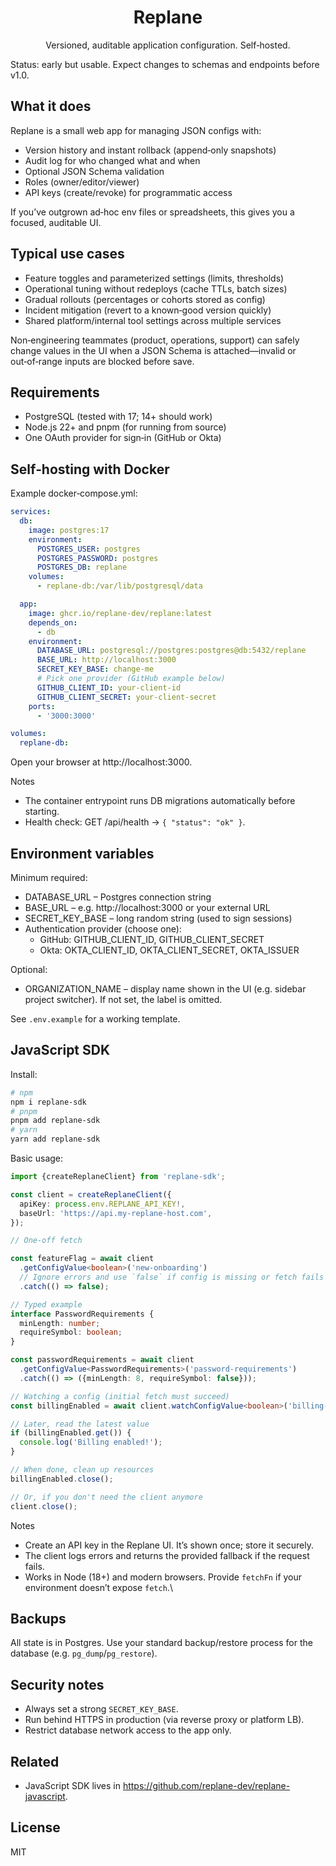 <div align="center">

# Replane

Versioned, auditable application configuration. Self‑hosted.

</div>

Status: early but usable. Expect changes to schemas and endpoints before v1.0.

## What it does

Replane is a small web app for managing JSON configs with:

- Version history and instant rollback (append‑only snapshots)
- Audit log for who changed what and when
- Optional JSON Schema validation
- Roles (owner/editor/viewer)
- API keys (create/revoke) for programmatic access

If you’ve outgrown ad‑hoc env files or spreadsheets, this gives you a focused, auditable UI.

## Typical use cases

- Feature toggles and parameterized settings (limits, thresholds)
- Operational tuning without redeploys (cache TTLs, batch sizes)
- Gradual rollouts (percentages or cohorts stored as config)
- Incident mitigation (revert to a known‑good version quickly)
- Shared platform/internal tool settings across multiple services

Non‑engineering teammates (product, operations, support) can safely change values in the UI when a JSON Schema is attached—invalid or out‑of‑range inputs are blocked before save.

## Requirements

- PostgreSQL (tested with 17; 14+ should work)
- Node.js 22+ and pnpm (for running from source)
- One OAuth provider for sign‑in (GitHub or Okta)

## Self‑hosting with Docker

Example docker‑compose.yml:

```yaml
services:
  db:
    image: postgres:17
    environment:
      POSTGRES_USER: postgres
      POSTGRES_PASSWORD: postgres
      POSTGRES_DB: replane
    volumes:
      - replane-db:/var/lib/postgresql/data

  app:
    image: ghcr.io/replane-dev/replane:latest
    depends_on:
      - db
    environment:
      DATABASE_URL: postgresql://postgres:postgres@db:5432/replane
      BASE_URL: http://localhost:3000
      SECRET_KEY_BASE: change-me
      # Pick one provider (GitHub example below)
      GITHUB_CLIENT_ID: your-client-id
      GITHUB_CLIENT_SECRET: your-client-secret
    ports:
      - '3000:3000'

volumes:
  replane-db:
```

Open your browser at http://localhost:3000.

Notes

- The container entrypoint runs DB migrations automatically before starting.
- Health check: GET /api/health → `{ "status": "ok" }`.

## Environment variables

Minimum required:

- DATABASE_URL – Postgres connection string
- BASE_URL – e.g. http://localhost:3000 or your external URL
- SECRET_KEY_BASE – long random string (used to sign sessions)
- Authentication provider (choose one):
  - GitHub: GITHUB_CLIENT_ID, GITHUB_CLIENT_SECRET
  - Okta: OKTA_CLIENT_ID, OKTA_CLIENT_SECRET, OKTA_ISSUER

Optional:

- ORGANIZATION_NAME – display name shown in the UI (e.g. sidebar project switcher). If not set, the label is omitted.

See `.env.example` for a working template.

## JavaScript SDK

Install:

```bash
# npm
npm i replane-sdk
# pnpm
pnpm add replane-sdk
# yarn
yarn add replane-sdk
```

Basic usage:

```ts
import {createReplaneClient} from 'replane-sdk';

const client = createReplaneClient({
  apiKey: process.env.REPLANE_API_KEY!,
  baseUrl: 'https://api.my-replane-host.com',
});

// One-off fetch

const featureFlag = await client
  .getConfigValue<boolean>('new-onboarding')
  // Ignore errors and use `false` if config is missing or fetch fails
  .catch(() => false);

// Typed example
interface PasswordRequirements {
  minLength: number;
  requireSymbol: boolean;
}

const passwordRequirements = await client
  .getConfigValue<PasswordRequirements>('password-requirements')
  .catch(() => ({minLength: 8, requireSymbol: false}));

// Watching a config (initial fetch must succeed)
const billingEnabled = await client.watchConfigValue<boolean>('billing-enabled');

// Later, read the latest value
if (billingEnabled.get()) {
  console.log('Billing enabled!');
}

// When done, clean up resources
billingEnabled.close();

// Or, if you don't need the client anymore
client.close();
```

Notes

- Create an API key in the Replane UI. It’s shown once; store it securely.
- The client logs errors and returns the provided fallback if the request fails.
- Works in Node (18+) and modern browsers. Provide `fetchFn` if your environment doesn’t expose `fetch`.\

## Backups

All state is in Postgres. Use your standard backup/restore process for the database (e.g. `pg_dump`/`pg_restore`).

## Security notes

- Always set a strong `SECRET_KEY_BASE`.
- Run behind HTTPS in production (via reverse proxy or platform LB).
- Restrict database network access to the app only.

## Related

- JavaScript SDK lives in https://github.com/replane-dev/replane-javascript.

## License

MIT
